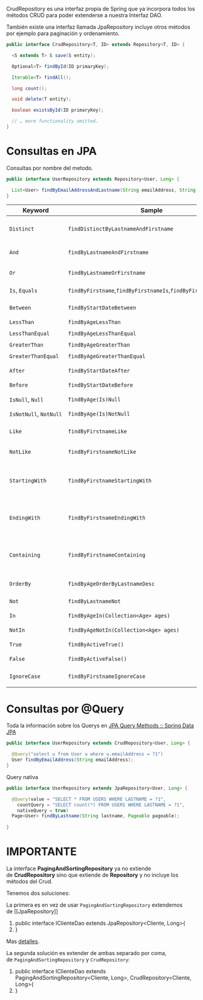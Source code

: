 CrudRepository es una interfaz propia de Spring que ya incorpora todos los métodos CRUD para poder extenderse a nuestra Interfaz DAO.

También existe una interfaz llamada JpaRepository incluye otros métodos por ejemplo para paginación y ordenamiento.

```java
public interface CrudRepository<T, ID> extends Repository<T, ID> {

  <S extends T> S save(S entity);      

  Optional<T> findById(ID primaryKey); 

  Iterable<T> findAll();               

  long count();                        

  void delete(T entity);               

  boolean existsById(ID primaryKey);   

  // … more functionality omitted.
}
```

# Consultas en JPA

Consultas por nombre del metodo.
```java
public interface UserRepository extends Repository<User, Long> {

  List<User> findByEmailAddressAndLastname(String emailAddress, String lastname);
}
```
|Keyword|Sample|JPQL snippet|
|---|---|---|
|`Distinct`|`findDistinctByLastnameAndFirstname`|`select distinct …​ where x.lastname = ?1 and x.firstname = ?2`|
|`And`|`findByLastnameAndFirstname`|`… where x.lastname = ?1 and x.firstname = ?2`|
|`Or`|`findByLastnameOrFirstname`|`… where x.lastname = ?1 or x.firstname = ?2`|
|`Is`, `Equals`|`findByFirstname`,`findByFirstnameIs`,`findByFirstnameEquals`|`… where x.firstname = ?1`|
|`Between`|`findByStartDateBetween`|`… where x.startDate between ?1 and ?2`|
|`LessThan`|`findByAgeLessThan`|`… where x.age < ?1`|
|`LessThanEqual`|`findByAgeLessThanEqual`|`… where x.age <= ?1`|
|`GreaterThan`|`findByAgeGreaterThan`|`… where x.age > ?1`|
|`GreaterThanEqual`|`findByAgeGreaterThanEqual`|`… where x.age >= ?1`|
|`After`|`findByStartDateAfter`|`… where x.startDate > ?1`|
|`Before`|`findByStartDateBefore`|`… where x.startDate < ?1`|
|`IsNull`, `Null`|`findByAge(Is)Null`|`… where x.age is null`|
|`IsNotNull`, `NotNull`|`findByAge(Is)NotNull`|`… where x.age not null`|
|`Like`|`findByFirstnameLike`|`… where x.firstname like ?1`|
|`NotLike`|`findByFirstnameNotLike`|`… where x.firstname not like ?1`|
|`StartingWith`|`findByFirstnameStartingWith`|`… where x.firstname like ?1` (parameter bound with appended `%`)|
|`EndingWith`|`findByFirstnameEndingWith`|`… where x.firstname like ?1` (parameter bound with prepended `%`)|
|`Containing`|`findByFirstnameContaining`|`… where x.firstname like ?1` (parameter bound wrapped in `%`)|
|`OrderBy`|`findByAgeOrderByLastnameDesc`|`… where x.age = ?1 order by x.lastname desc`|
|`Not`|`findByLastnameNot`|`… where x.lastname <> ?1`|
|`In`|`findByAgeIn(Collection<Age> ages)`|`… where x.age in ?1`|
|`NotIn`|`findByAgeNotIn(Collection<Age> ages)`|`… where x.age not in ?1`|
|`True`|`findByActiveTrue()`|`… where x.active = true`|
|`False`|`findByActiveFalse()`|`… where x.active = false`|
|`IgnoreCase`|`findByFirstnameIgnoreCase`|`… where UPPER(x.firstname) = UPPER(?1)`|


# Consultas por @Query
Toda la información sobre los Querys en [JPA Query Methods :: Spring Data JPA](https://docs.spring.io/spring-data/jpa/reference/jpa/query-methods.html)

```java
public interface UserRepository extends CrudRepository<User, Long> {

  @Query("select u from User u where u.emailAddress = ?1")
  User findByEmailAddress(String emailAddress);
}
```

Query nativa
```java
public interface UserRepository extends JpaRepository<User, Long> {

  @Query(value = "SELECT * FROM USERS WHERE LASTNAME = ?1",
    countQuery = "SELECT count(*) FROM USERS WHERE LASTNAME = ?1",
    nativeQuery = true)
  Page<User> findByLastname(String lastname, Pageable pageable);
  
}
```

# IMPORTANTE
La interface **PagingAndSortingRepository** ya no extiende de **CrudRepository** sino que extiende de **Repository** y no incluye los métodos del Crud.

Tenemos dos soluciones:

La primera es en vez de usar `PagingAndSortingRepository` extendemos de [[JpaRepository]]

1. public interface IClienteDao extends JpaRepository<Cliente, Long>{
2. }

Mas [detalles](https://docs.spring.io/spring-data/jpa/docs/current/api/org/springframework/data/jpa/repository/JpaRepository.html).  

La segunda solución es extender de ambas separado por coma, de `PagingAndSortingRepository` y `CrudRepository`:

1. public interface IClienteDao extends PagingAndSortingRepository<Cliente, Long>, CrudRepository<Cliente, Long>{
2. }